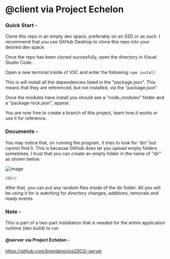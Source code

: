 # @client via Project Echelon

### Quick Start -
Clone this repo in an empty dev space, preferably on an SSD or as such.
I recommend that you use GitHub Desktop to clone this repo into your desired dev space.

Once the repo has been cloned succesfully, open the directory in Visual Studio Code.

Open a new terminal inside of VSC and enter the following:
`npm install`

This is will install all the dependencies listed in the "package.json".
This means that they are referenced, but not installed, via the "package.json"

Once the modules have install you should see a "node_modules" folder and a "package-lock.json", appear.

You are now free to create a branch of this project, learn how it works or use it for reference.

### Documents -
You may notice that, on running the program, it tries to look for 'dir/' but cannot find it. This is because GitHub does let you upload empty folders sometimes. I trust that you can create an empty folder in the name of "dir" as shown below:

![image](https://user-images.githubusercontent.com/56489848/122488049-908b5980-cfd4-11eb-9fb0-aae620ae4796.png)

`/dir/`

After that, you can put any random files inside of the dir folder. All you will be using it for is watching for directory changes, additions, removals and ready events.


### Note -
This is part of a two-part installation that is needed for the entire application runtime (dev build) to run

#### @server via Project Echelon - 
https://github.com/brendanprice2003/-server
